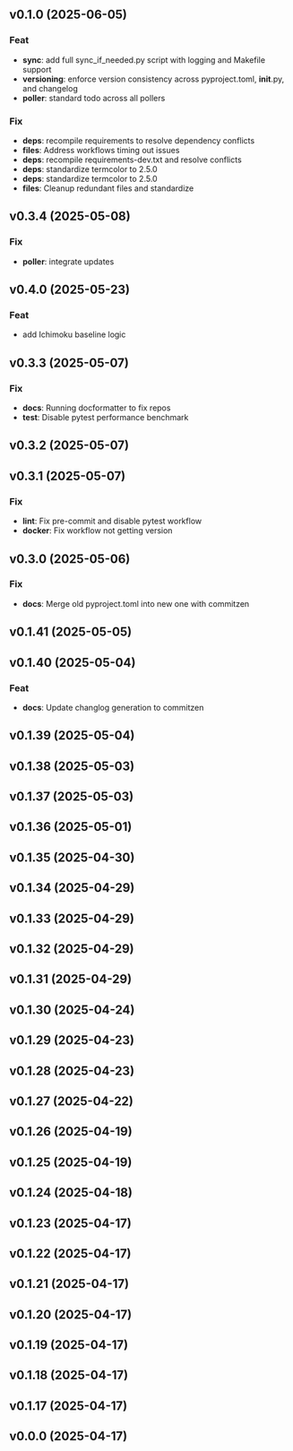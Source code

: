 ## v0.1.0 (2025-06-05)

### Feat

- **sync**: add full sync_if_needed.py script with logging and Makefile support
- **versioning**: enforce version consistency across pyproject.toml, __init__.py, and changelog
- **poller**: standard todo across all pollers

### Fix

- **deps**: recompile requirements to resolve dependency conflicts
- **files**: Address workflows timing out issues
- **deps**: recompile requirements-dev.txt and resolve conflicts
- **deps**: standardize termcolor to 2.5.0
- **deps**: standardize termcolor to 2.5.0
- **files**: Cleanup redundant files and standardize

## v0.3.4 (2025-05-08)

### Fix

- **poller**: integrate updates

## v0.4.0 (2025-05-23)

### Feat

- add Ichimoku baseline logic

## v0.3.3 (2025-05-07)

### Fix

- **docs**: Running docformatter to fix repos
- **test**: Disable pytest performance benchmark

## v0.3.2 (2025-05-07)

## v0.3.1 (2025-05-07)

### Fix

- **lint**: Fix pre-commit and disable pytest workflow
- **docker**: Fix workflow not getting version

## v0.3.0 (2025-05-06)

### Fix

- **docs**: Merge old pyproject.toml into new one with commitzen

## v0.1.41 (2025-05-05)

## v0.1.40 (2025-05-04)

### Feat

- **docs**: Update changlog generation to commitzen

## v0.1.39 (2025-05-04)

## v0.1.38 (2025-05-03)

## v0.1.37 (2025-05-03)

## v0.1.36 (2025-05-01)

## v0.1.35 (2025-04-30)

## v0.1.34 (2025-04-29)

## v0.1.33 (2025-04-29)

## v0.1.32 (2025-04-29)

## v0.1.31 (2025-04-29)

## v0.1.30 (2025-04-24)

## v0.1.29 (2025-04-23)

## v0.1.28 (2025-04-23)

## v0.1.27 (2025-04-22)

## v0.1.26 (2025-04-19)

## v0.1.25 (2025-04-19)

## v0.1.24 (2025-04-18)

## v0.1.23 (2025-04-17)

## v0.1.22 (2025-04-17)

## v0.1.21 (2025-04-17)

## v0.1.20 (2025-04-17)

## v0.1.19 (2025-04-17)

## v0.1.18 (2025-04-17)

## v0.1.17 (2025-04-17)

## v0.0.0 (2025-04-17)
